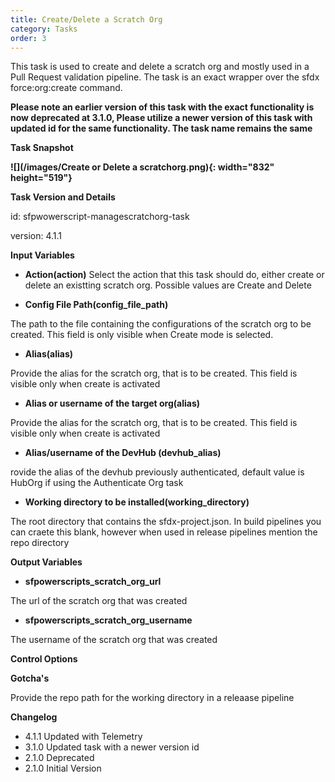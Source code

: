 ```yaml
---
title: Create/Delete a Scratch Org
category: Tasks
order: 3
---
```


This task is used to create and delete a scratch org and mostly used in a Pull Request validation pipeline. The task is an exact wrapper over the sfdx force:org:create command.

**Please note an earlier version of this task with the exact functionality is now deprecated at 3.1.0, Please utilize a newer version of this task with updated id for the same functionality. The task name remains the same**

**Task Snapshot**

**![](/images/Create or Delete a scratchorg.png){: width="832" height="519"}**

**Task Version and Details**

id: sfpwowerscript-managescratchorg-task

version: 4.1.1

**Input Variables**

* **Action(action)** Select the action that this task should do, either create or delete an existting scratch org. Possible values are Create and Delete

* **Config File Path(config\_file\_path)**

The path to the file containing the configurations of the scratch org to be created. This field is only visible when Create mode is selected.

* **Alias(alias)**

Provide the alias for the scratch org, that is to be created. This field is visible only when create is activated

* **Alias or username of the target org(alias)**

Provide the alias for the scratch org, that is to be created. This field is visible only when create is activated

* **Alias/username of the DevHub (devhub\_alias)**

rovide the alias of the devhub previously authenticated, default value is HubOrg if using the Authenticate Org task

* **Working directory to be installed(working\_directory)**

The root directory that contains the sfdx-project.json. In build pipelines you can craete this blank, however when used in release pipelines mention the repo directory

**Output Variables**

* **sfpowerscripts\_scratch\_org\_url**

The url of the scratch org that was created

* **sfpowerscripts\_scratch\_org\_username**

The username of the scratch org that was created

**Control Options**

**Gotcha's**

Provide the repo path for the working directory in a releaase pipeline

**Changelog**

* 4.1.1 Updated with Telemetry
* 3.1.0 Updated task with a newer version id
* 2.1.0 Deprecated
* 2.1.0 Initial Version